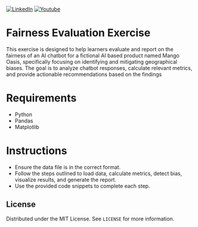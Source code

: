 
[![LinkedIn][linkedin-shield]][linkedin-url]
[![Youtube][youtube-shield]][youtube-url]

# Fairness Evaluation Exercise

This exercise is designed to help learners evaluate and report on the fairness of an AI chatbot for a fictional AI based product named Mango Oasis, specifically focusing on identifying and mitigating geographical biases. 
The goal is to analyze chatbot responses, calculate relevant metrics, and provide actionable recommendations based on the findings


# Requirements

- Python
- Pandas
- Matplotlib

# Instructions
- Ensure the data file is in the correct format.
- Follow the steps outlined to load data, calculate metrics, detect bias, visualize results, and generate the report.
- Use the provided code snippets to complete each step.

## License

Distributed under the MIT License. See `LICENSE` for more information.


[linkedin-url]: https://linkedin.com/in/noblea
[linkedin-shield]: https://img.shields.io/badge/-LinkedIn-black.svg?style=for-the-badge&logo=linkedin&colorB=555
[youtube-url]: https://youtube.com/c/nobleackerson
[youtube-shield]: https://img.shields.io/badge/-Youtube-black.svg?style=for-the-badge&logo=youtube&colorB=555
